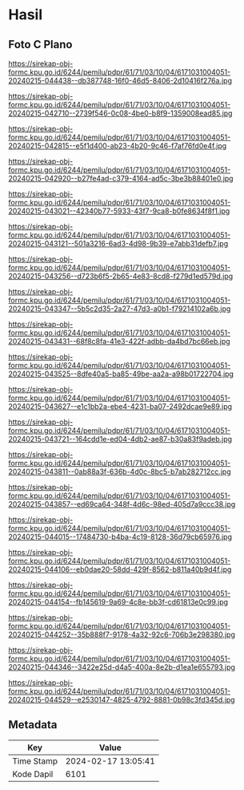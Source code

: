 # Hasil

## Foto C Plano

https://sirekap-obj-formc.kpu.go.id/6244/pemilu/pdpr/61/71/03/10/04/6171031004051-20240215-044438--db387748-16f0-46d5-8406-2d10416f276a.jpg

https://sirekap-obj-formc.kpu.go.id/6244/pemilu/pdpr/61/71/03/10/04/6171031004051-20240215-042710--2739f546-0c08-4be0-b8f9-1359008ead85.jpg

https://sirekap-obj-formc.kpu.go.id/6244/pemilu/pdpr/61/71/03/10/04/6171031004051-20240215-042815--e5f1d400-ab23-4b20-9c46-f7af76fd0e4f.jpg

https://sirekap-obj-formc.kpu.go.id/6244/pemilu/pdpr/61/71/03/10/04/6171031004051-20240215-042920--b27fe4ad-c379-4164-ad5c-3be3b88401e0.jpg

https://sirekap-obj-formc.kpu.go.id/6244/pemilu/pdpr/61/71/03/10/04/6171031004051-20240215-043021--42340b77-5933-43f7-9ca8-b0fe8634f8f1.jpg

https://sirekap-obj-formc.kpu.go.id/6244/pemilu/pdpr/61/71/03/10/04/6171031004051-20240215-043121--501a3216-6ad3-4d98-9b39-e7abb31defb7.jpg

https://sirekap-obj-formc.kpu.go.id/6244/pemilu/pdpr/61/71/03/10/04/6171031004051-20240215-043256--d723b6f5-2b65-4e83-8cd8-f279d1ed579d.jpg

https://sirekap-obj-formc.kpu.go.id/6244/pemilu/pdpr/61/71/03/10/04/6171031004051-20240215-043347--5b5c2d35-2a27-47d3-a0b1-f79214102a6b.jpg

https://sirekap-obj-formc.kpu.go.id/6244/pemilu/pdpr/61/71/03/10/04/6171031004051-20240215-043431--68f8c8fa-41e3-422f-adbb-da4bd7bc66eb.jpg

https://sirekap-obj-formc.kpu.go.id/6244/pemilu/pdpr/61/71/03/10/04/6171031004051-20240215-043525--8dfe40a5-ba85-49be-aa2a-a98b01722704.jpg

https://sirekap-obj-formc.kpu.go.id/6244/pemilu/pdpr/61/71/03/10/04/6171031004051-20240215-043627--e1c1bb2a-ebe4-4231-ba07-2492dcae9e89.jpg

https://sirekap-obj-formc.kpu.go.id/6244/pemilu/pdpr/61/71/03/10/04/6171031004051-20240215-043721--164cdd1e-ed04-4db2-ae87-b30a83f9adeb.jpg

https://sirekap-obj-formc.kpu.go.id/6244/pemilu/pdpr/61/71/03/10/04/6171031004051-20240215-043811--0ab88a3f-636b-4d0c-8bc5-b7ab282712cc.jpg

https://sirekap-obj-formc.kpu.go.id/6244/pemilu/pdpr/61/71/03/10/04/6171031004051-20240215-043857--ed69ca64-348f-4d6c-98ed-405d7a9ccc38.jpg

https://sirekap-obj-formc.kpu.go.id/6244/pemilu/pdpr/61/71/03/10/04/6171031004051-20240215-044015--17484730-b4ba-4c19-8128-36d79cb65976.jpg

https://sirekap-obj-formc.kpu.go.id/6244/pemilu/pdpr/61/71/03/10/04/6171031004051-20240215-044106--eb0dae20-58dd-429f-8562-b811a40b9d4f.jpg

https://sirekap-obj-formc.kpu.go.id/6244/pemilu/pdpr/61/71/03/10/04/6171031004051-20240215-044154--fb145619-9a69-4c8e-bb3f-cd61813e0c99.jpg

https://sirekap-obj-formc.kpu.go.id/6244/pemilu/pdpr/61/71/03/10/04/6171031004051-20240215-044252--35b888f7-9178-4a32-92c6-706b3e298380.jpg

https://sirekap-obj-formc.kpu.go.id/6244/pemilu/pdpr/61/71/03/10/04/6171031004051-20240215-044346--3422e25d-d4a5-400a-8e2b-d1ea1e655793.jpg

https://sirekap-obj-formc.kpu.go.id/6244/pemilu/pdpr/61/71/03/10/04/6171031004051-20240215-044529--e2530147-4825-4792-8881-0b98c3fd345d.jpg


## Metadata

| Key        | Value               |
| ---------- | ------------------- |
| Time Stamp | 2024-02-17 13:05:41 |
| Kode Dapil | 6101                |



